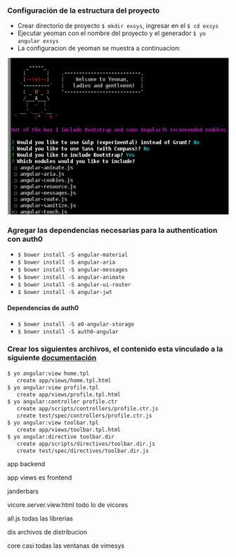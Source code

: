 ### Configuración de la estructura del proyecto
* Crear directorio de proyecto `$ mkdir exsys`, ingresar en el `$ cd exsys`
* Ejecutar yeoman con el nombre del proyecto y el generador `$ yo angular exsys`
* La configuracion de yeoman se muestra a continuacion:

![Imagen de configuracion yeoman](/MEMORIA/config_yeoman.png)

### Agregar las dependencias necesarias para la authentication con auth0
- `$ bower install -S angular-material`
- `$ bower install -S angular-aria`
- `$ bower install -S angular-messages`
- `$ bower install -S angular-animate`
- `$ bower install -S angular-ui-router`
- `$ bower install -S angular-jwt`

#### Dependencias de auth0

- `$ bower install -S a0-angular-storage`
- `$ bower install -S auth0-angular`

### Crear los siguientes archivos, el contenido esta vinculado a la siguiente [documentación](https://www.udemy.com/angularjs-authentication-with-auth0/learn/v4/t/lecture/4852360?start=240)

~~~
$ yo angular:view home.tpl
   create app/views/home.tpl.html
$ yo angular:view profile.tpl
   create app/views/profile.tpl.html
$ yo angular:controller profile.ctr
   create app/scripts/controllers/profile.ctr.js
   create test/spec/controllers/profile.ctr.js
$ yo angular:view toolbar.tpl
   create app/views/toolbar.tpl.html
$ yo angular:directive toolbar.dir
   create app/scripts/directives/toolbar.dir.js
   create test/spec/directives/toolbar.dir.js
~~~













app                 backend

app                 views es frontend

janderbars

vicore.server.view.html todo lo de vicores

all.js           todas las librerias

dis              archivos de distribucion

core casi todas las ventanas de vimesys
